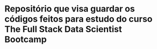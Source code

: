 # Repositório que visa guardar os códigos feitos para estudo do curso The Full Stack Data Scientist Bootcamp
